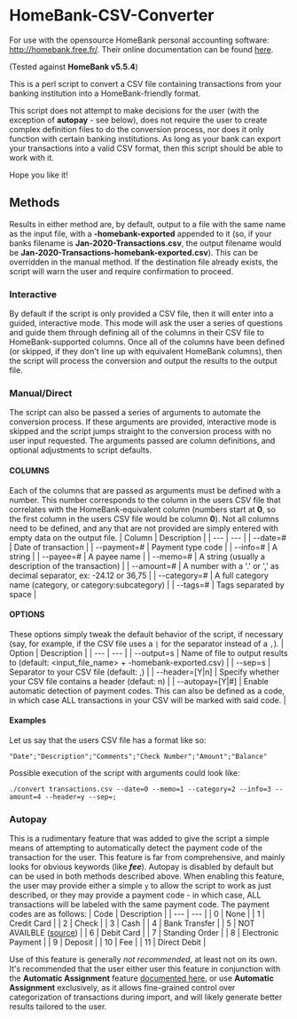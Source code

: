 # HomeBank-CSV-Converter
For use with the opensource HomeBank personal accounting software: http://homebank.free.fr/. Their online documentation can be found [here](http://homebank.free.fr/help/index.html).

(Tested against **HomeBank v5.5.4**)

This is a perl script to convert a CSV file containing transactions from your banking institution into a HomeBank-friendly format.

This script does not attempt to make decisions for the user (with the exception of **autopay** - see below), does not require the user to create complex definition files to do the conversion process, nor does it only function with certain banking institutions. As long as your bank can export your transactions into a valid CSV format, then this script should be able to work with it.

Hope you like it!

## Methods
Results in either method are, by default, output to a file with the same name as the input file, with a **-homebank-exported** appended to it (so, if your banks filename is **Jan-2020-Transactions.csv**, the output filename would be **Jan-2020-Transactions-homebank-exported.csv**). This can be overridden in the manual method. If the destination file already exists, the script will warn the user and require confirmation to proceed.

### Interactive
By default if the script is only provided a CSV file, then it will enter into a guided, interactive mode. This mode will ask the user a series of questions and guide them through defining all of the columns in their CSV file to HomeBank-supported columns. Once all of the columns have been defined (or skipped, if they don't line up with equivalent HomeBank columns), then the script will process the conversion and output the results to the output file.

### Manual/Direct
The script can also be passed a series of arguments to automate the conversion process. If these arguments are provided, interactive mode is skipped and the script jumps straight to the conversion process with no user input requested. The arguments passed are column definitions, and optional adjustments to script defaults.
#### COLUMNS
Each of the columns that are passed as arguments must be defined with a number. This number corresponds to the column in the users CSV file that correlates with the HomeBank-equivalent column (numbers start at **0**, so the first column in the users CSV file would be column **0**). Not all columns need to be defined, and any that are not provided are simply entered with empty data on the output file.
| Column | Description |
| --- | --- |
| --date=# | Date of transaction |
| --payment=# | Payment type code |
| --info=# | A string |
| --payee=# | A payee name |
| --memo=# | A string (usually a description of the transaction) |
| --amount=# | A number with a '.' or ',' as decimal separator, ex: -24.12 or 36,75 |
| --category=# | A full category name (category, or category:subcategory) |
| --tags=# | Tags separated by space |

#### OPTIONS
These options simply tweak the default behavior of the script, if necessary (say, for example, if the CSV file uses a `|` for the separator instead of a `,`).
| Option | Description |
| --- | --- |
| --output=s | Name of file to output results to (default: <input_file_name> + -homebank-exported.csv) |
| --sep=s | Separator to your CSV file (default: ,) |
| --header=[Y\|n] | Specify whether your CSV file contains a header (defaut: n) |
| --autopay=[Y\|#] | Enable automatic detection of payment codes. This can also be defined as a code, in which case ALL transactions in your CSV will be marked with said code. |

#### Examples
Let us say that the users CSV file has a format like so:

```"Date";"Description";"Comments";"Check Number";"Amount";"Balance"```
 
Possible execution of the script with arguments could look like:

```./convert transactions.csv --date=0 --memo=1 --category=2 --info=3 --amount=4 --header=y --sep=;```

### Autopay
This is a rudimentary feature that was added to give the script a simple means of attempting to automatically detect the payment code of the transaction for the user. This feature is far from comprehensive, and mainly looks for obvious keywords (like **_fee_**). Autopay is disabled by default but can be used in both methods described above. When enabling this feature, the user may provide either a simple `y` to allow the script to work as just described, or they may provide a payment code - in which case, ALL transactions will be labeled with the same payment code. The payment codes are as follows:
| Code | Description |
| --- | --- |
| 0 | None |
| 1 | Credit Card |
| 2 | Check |
| 3 | Cash |
| 4 | Bank Transfer |
| 5 | NOT AVAILBLE ([source](http://homebank.free.fr/help/misc-csvformat.html)) |
| 6 | Debit Card |
| 7 | Standing Order |
| 8 | Electronic Payment |
| 9 | Deposit |
| 10 | Fee |
| 11 | Direct Debit |

Use of this feature is generally _not recommended_, at least not on its own. It's recommended that the user either user this feature in conjunction with the **Automatic Assignment** feature [documented here](http://homebank.free.fr/help/use-auto_assign.html), or use **Automatic Assignment** exclusively, as it allows fine-grained control over categorization of transactions during import, and will likely generate better results tailored to the user.
